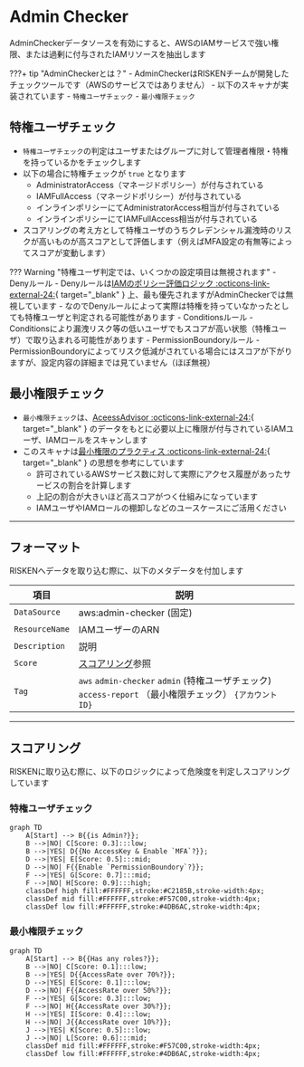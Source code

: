 # Admin Checker

AdminCheckerデータソースを有効にすると、AWSのIAMサービスで強い権限、または過剰に付与されたIAMリソースを抽出します

???+ tip "AdminCheckerとは？"
    - AdminCheckerはRISKENチームが開発したチェックツールです（AWSのサービスではありません）
    - 以下のスキャナが実装されています
        - `特権ユーザチェック`
        - `最小権限チェック`

## 特権ユーザチェック

- `特権ユーザチェック`の判定はユーザまたはグループに対して管理者権限・特権を持っているかをチェックします
- 以下の場合に特権チェックが `true` となります
    - AdministratorAccess（マネージドポリシー）が付与されている
    - IAMFullAccess（マネージドポリシー）が付与されている
    - インラインポリシーにてAdministratorAccess相当が付与されている
    - インラインポリシーにてIAMFullAccess相当が付与されている
- スコアリングの考え方として特権ユーザのうちクレデンシャル漏洩時のリスクが高いものが高スコアとして評価します（例えばMFA設定の有無等によってスコアが変動します）

??? Warning "特権ユーザ判定では、いくつかの設定項目は無視されます"
    - Denyルール
        - Denyルールは[IAMのポリシー評価ロジック :octicons-link-external-24:](https://docs.aws.amazon.com/IAM/latest/UserGuide/reference_policies_evaluation-logic.html){ target="_blank" } 上、最も優先されますがAdminCheckerでは無視しています
        - なのでDenyルールによって実際は特権を持っていなかったとしても特権ユーザと判定される可能性があります
    - Conditionsルール
        - Conditionsにより漏洩リスク等の低いユーザでもスコアが高い状態（特権ユーザ）で取り込まれる可能性があります
    - PermissionBoundoryルール
        - PermissionBoundoryによってリスク低減がされている場合にはスコアが下がりますが、設定内容の詳細までは見ていません（ほぼ無視）

## 最小権限チェック

- `最小権限チェック`は、[AceessAdvisor :octicons-link-external-24:](https://docs.aws.amazon.com/IAM/latest/UserGuide/access_policies_access-advisor-view-data.html){ target="_blank" } のデータをもとに必要以上に権限が付与されているIAMユーザ、IAMロールをスキャンします
- このスキャナは[最小権限のプラクティス :octicons-link-external-24:](https://docs.aws.amazon.com/IAM/latest/UserGuide/best-practices.html){ target="_blank" } の思想を参考にしています
    - 許可されているAWSサービス数に対して実際にアクセス履歴があったサービスの割合を計算します
    - 上記の割合が大きいほど高スコアがつく仕組みになっています
    - IAMユーザやIAMロールの棚卸しなどのユースケースにご活用ください


---

## フォーマット

RISKENへデータを取り込む際に、以下のメタデータを付加します

| 項目           | 説明                                                                                                     |
| -------------- | -------------------------------------------------------------------------------------------------------- |
| `DataSource`   | aws:admin-checker (固定)                                                                                 |
| `ResourceName` | IAMユーザーのARN                                                                                         |
| `Description`  | 説明                                                                                                     |
| `Score`        | [スコアリング](/aws/adminchecker/#_4)参照                                                                |
| `Tag`          | `aws` `admin-checker` `admin` (特権ユーザチェック) `access-report` （最小権限チェック） `{アカウントID}` |

---

## スコアリング

RISKENに取り込む際に、以下のロジックによって危険度を判定しスコアリングしています

### 特権ユーザチェック

```mermaid
graph TD
    A[Start] --> B{{is Admin?}};
    B -->|NO| C[Score: 0.3]:::low;
    B -->|YES| D{{No AccessKey & Enable `MFA`?}};
    D -->|YES| E[Score: 0.5]:::mid;
    D -->|NO| F{{Enable `PermissionBoundory`?}};
    F -->|YES| G[Score: 0.7]:::mid;
    F -->|NO| H[Score: 0.9]:::high;
    classDef high fill:#FFFFFF,stroke:#C2185B,stroke-width:4px;
    classDef mid fill:#FFFFFF,stroke:#F57C00,stroke-width:4px;
    classDef low fill:#FFFFFF,stroke:#4DB6AC,stroke-width:4px;
```

### 最小権限チェック

```mermaid
graph TD
    A[Start] --> B{{Has any roles?}};
    B -->|NO| C[Score: 0.1]:::low;
    B -->|YES| D{{AccessRate over 70%?}};
    D -->|YES| E[Score: 0.1]:::low;
    D -->|NO| F{{AccessRate over 50%?}};
    F -->|YES| G[Score: 0.3]:::low;
    F -->|NO| H{{AccessRate over 30%?}};
    H -->|YES| I[Score: 0.4]:::low;
    H -->|NO| J{{AccessRate over 10%?}};
    J -->|YES| K[Score: 0.5]:::low;
    J -->|NO| L[Score: 0.6]:::mid;
    classDef mid fill:#FFFFFF,stroke:#F57C00,stroke-width:4px;
    classDef low fill:#FFFFFF,stroke:#4DB6AC,stroke-width:4px;
```
